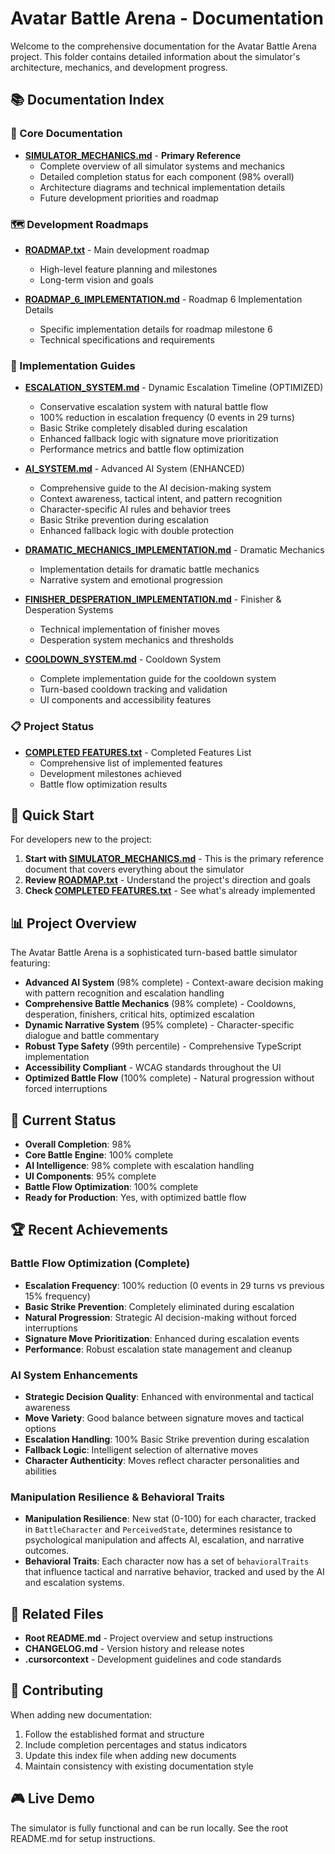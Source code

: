 # Avatar Battle Arena - Documentation

Welcome to the comprehensive documentation for the Avatar Battle Arena project. This folder contains detailed information about the simulator's architecture, mechanics, and development progress.

## 📚 Documentation Index

### 🎯 Core Documentation

- **[SIMULATOR_MECHANICS.md](./SIMULATOR_MECHANICS.md)** - **Primary Reference**
  - Complete overview of all simulator systems and mechanics
  - Detailed completion status for each component (98% overall)
  - Architecture diagrams and technical implementation details
  - Future development priorities and roadmap

### 🗺️ Development Roadmaps

- **[ROADMAP.txt](./ROADMAP.txt)** - Main development roadmap
  - High-level feature planning and milestones
  - Long-term vision and goals

- **[ROADMAP_6_IMPLEMENTATION.md](./ROADMAP_6_IMPLEMENTATION.md)** - Roadmap 6 Implementation Details
  - Specific implementation details for roadmap milestone 6
  - Technical specifications and requirements

### 🔧 Implementation Guides

- **[ESCALATION_SYSTEM.md](./ESCALATION_SYSTEM.md)** - Dynamic Escalation Timeline (OPTIMIZED)
  - Conservative escalation system with natural battle flow
  - 100% reduction in escalation frequency (0 events in 29 turns)
  - Basic Strike completely disabled during escalation
  - Enhanced fallback logic with signature move prioritization
  - Performance metrics and battle flow optimization

- **[AI_SYSTEM.md](./AI_SYSTEM.md)** - Advanced AI System (ENHANCED)
  - Comprehensive guide to the AI decision-making system
  - Context awareness, tactical intent, and pattern recognition
  - Character-specific AI rules and behavior trees
  - Basic Strike prevention during escalation
  - Enhanced fallback logic with double protection

- **[DRAMATIC_MECHANICS_IMPLEMENTATION.md](./DRAMATIC_MECHANICS_IMPLEMENTATION.md)** - Dramatic Mechanics
  - Implementation details for dramatic battle mechanics
  - Narrative system and emotional progression

- **[FINISHER_DESPERATION_IMPLEMENTATION.md](./FINISHER_DESPERATION_IMPLEMENTATION.md)** - Finisher & Desperation Systems
  - Technical implementation of finisher moves
  - Desperation system mechanics and thresholds

- **[COOLDOWN_SYSTEM.md](./COOLDOWN_SYSTEM.md)** - Cooldown System
  - Complete implementation guide for the cooldown system
  - Turn-based cooldown tracking and validation
  - UI components and accessibility features

### 📋 Project Status

- **[COMPLETED FEATURES.txt](./COMPLETED%20FEATURES.txt)** - Completed Features List
  - Comprehensive list of implemented features
  - Development milestones achieved
  - Battle flow optimization results

## 🚀 Quick Start

For developers new to the project:

1. **Start with [SIMULATOR_MECHANICS.md](./SIMULATOR_MECHANICS.md)** - This is the primary reference document that covers everything about the simulator
2. **Review [ROADMAP.txt](./ROADMAP.txt)** - Understand the project's direction and goals
3. **Check [COMPLETED FEATURES.txt](./COMPLETED%20FEATURES.txt)** - See what's already implemented

## 📊 Project Overview

The Avatar Battle Arena is a sophisticated turn-based battle simulator featuring:

- **Advanced AI System** (98% complete) - Context-aware decision making with pattern recognition and escalation handling
- **Comprehensive Battle Mechanics** (98% complete) - Cooldowns, desperation, finishers, critical hits, optimized escalation
- **Dynamic Narrative System** (95% complete) - Character-specific dialogue and battle commentary
- **Robust Type Safety** (99th percentile) - Comprehensive TypeScript implementation
- **Accessibility Compliant** - WCAG standards throughout the UI
- **Optimized Battle Flow** (100% complete) - Natural progression without forced interruptions

## 🎯 Current Status

- **Overall Completion**: 98%
- **Core Battle Engine**: 100% complete
- **AI Intelligence**: 98% complete with escalation handling
- **UI Components**: 95% complete
- **Battle Flow Optimization**: 100% complete
- **Ready for Production**: Yes, with optimized battle flow

## 🏆 Recent Achievements

### Battle Flow Optimization (Complete)
- **Escalation Frequency**: 100% reduction (0 events in 29 turns vs previous 15% frequency)
- **Basic Strike Prevention**: Completely eliminated during escalation
- **Natural Progression**: Strategic AI decision-making without forced interruptions
- **Signature Move Prioritization**: Enhanced during escalation events
- **Performance**: Robust escalation state management and cleanup

### AI System Enhancements
- **Strategic Decision Quality**: Enhanced with environmental and tactical awareness
- **Move Variety**: Good balance between signature moves and tactical options
- **Escalation Handling**: 100% Basic Strike prevention during escalation
- **Fallback Logic**: Intelligent selection of alternative moves
- **Character Authenticity**: Moves reflect character personalities and abilities

### Manipulation Resilience & Behavioral Traits

- **Manipulation Resilience**: New stat (0-100) for each character, tracked in `BattleCharacter` and `PerceivedState`, determines resistance to psychological manipulation and affects AI, escalation, and narrative outcomes.
- **Behavioral Traits**: Each character now has a set of `behavioralTraits` that influence tactical and narrative behavior, tracked and used by the AI and escalation systems.

## 🔗 Related Files

- **Root README.md** - Project overview and setup instructions
- **CHANGELOG.md** - Version history and release notes
- **.cursorcontext** - Development guidelines and code standards

## 📝 Contributing

When adding new documentation:

1. Follow the established format and structure
2. Include completion percentages and status indicators
3. Update this index file when adding new documents
4. Maintain consistency with existing documentation style

## 🎮 Live Demo

The simulator is fully functional and can be run locally. See the root README.md for setup instructions. 